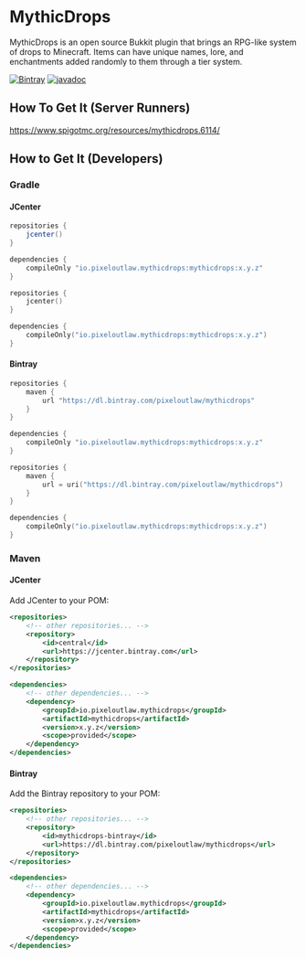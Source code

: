 # MythicDrops

MythicDrops is an open source Bukkit plugin that brings an RPG-like system of drops to Minecraft. Items can
have unique names, lore, and enchantments added randomly to them through a tier system.

[![Bintray](https://img.shields.io/bintray/v/pixeloutlaw/mythicdrops/mythicdrops?style=flat-square)](https://bintray.com/pixeloutlaw/mythicdrops/mythicdrops)
[![javadoc](https://javadoc.io/badge2/io.pixeloutlaw.mythicdrops/mythicdrops/javadoc.svg?style=flat-square)](https://javadoc.io/doc/io.pixeloutlaw.mythicdrops/mythicdrops)

## How To Get It (Server Runners)

https://www.spigotmc.org/resources/mythicdrops.6114/

## How to Get It (Developers)

### Gradle

#### JCenter

```groovy
repositories {
    jcenter()
}

dependencies {
    compileOnly "io.pixeloutlaw.mythicdrops:mythicdrops:x.y.z"
}
```

```kotlin
repositories {
    jcenter()
}

dependencies {
    compileOnly("io.pixeloutlaw.mythicdrops:mythicdrops:x.y.z")
}
```

#### Bintray

```groovy
repositories {
    maven {
        url "https://dl.bintray.com/pixeloutlaw/mythicdrops"
    }
}

dependencies {
    compileOnly "io.pixeloutlaw.mythicdrops:mythicdrops:x.y.z"
}
```

```kotlin
repositories {
    maven {
        url = uri("https://dl.bintray.com/pixeloutlaw/mythicdrops")
    }
}

dependencies {
    compileOnly("io.pixeloutlaw.mythicdrops:mythicdrops:x.y.z")
}
```

### Maven

#### JCenter

Add JCenter to your POM:

```xml
<repositories>
    <!-- other repositories... -->
    <repository>
        <id>central</id>
        <url>https://jcenter.bintray.com</url>
    </repository>
</repositories>

<dependencies>
    <!-- other dependencies... -->
    <dependency>
        <groupId>io.pixeloutlaw.mythicdrops</groupId>
        <artifactId>mythicdrops</artifactId>
        <version>x.y.z</version>
        <scope>provided</scope>
    </dependency>
</dependencies>
```

#### Bintray

Add the Bintray repository to your POM:

```xml
<repositories>
    <!-- other repositories... -->
    <repository>
        <id>mythicdrops-bintray</id>
        <url>https://dl.bintray.com/pixeloutlaw/mythicdrops</url>
    </repository>
</repositories>

<dependencies>
    <!-- other dependencies... -->
    <dependency>
        <groupId>io.pixeloutlaw.mythicdrops</groupId>
        <artifactId>mythicdrops</artifactId>
        <version>x.y.z</version>
        <scope>provided</scope>
    </dependency>
</dependencies>
```
